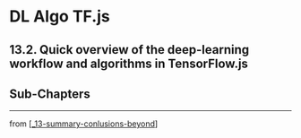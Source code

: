 # DL Algo TF.js

## 13.2. Quick overview of the deep-learning workflow and algorithms in TensorFlow.js

## Sub-Chapters

---
from [[_13-summary-conlusions-beyond]]

[//begin]: # "Autogenerated link references for markdown compatibility"
[_13-summary-conlusions-beyond]: ../_13-summary-conlusions-beyond.md "Conclusions"
[//end]: # "Autogenerated link references"